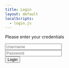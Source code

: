 ```yaml
---
title: Login
layout: default
localScripts:
  - login.js
---
```


<div class="modal is-active">
  <div class="modal-background"></div>
  <div class="modal-content">
    <p>Please enter your credentials</p>
    <form action="/app/login" method="post">
      <div class="mb-2">
        <input id="name" class="input" type="text" name="username" placeholder="Username"/>
      </div>
      <div class="mb-2">
        <input
          id="password"
          class="input"
          type="password"
          name="password"
          placeholder="Password"
        />
      </div>
      <div>
        <button id="submit" class="button" name="submit">Login</button>
      </div>
    </form>
  </div>
</div>

